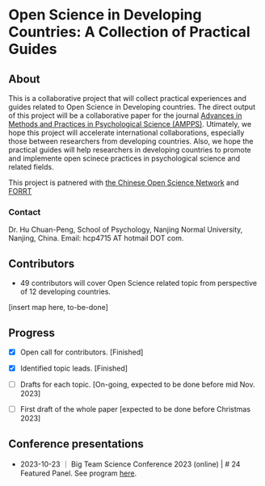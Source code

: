 # Open Science in Developing Countries: A Collection of Practical Guides

## About
This is a collaborative project that will collect practical experiences and guides related to Open Science in Developing countries. The direct output of this project will be a collaborative paper for the journal [Advances in Methods and Practices in Psychological Science (AMPPS)](https://www.psychologicalscience.org/publications/ampps). Utimately, we hope this project will accelerate international collaborations, especially those between researchers from developing countries. Also, we hope the practical guides will help researchers in developing countries to promote and implemente open scinece practices in psychological science and related fields. 

This project is patnered with [the Chinese Open Science Network](https://open-sci.cn/) and [FORRT](https://forrt.org/)

### Contact
Dr. Hu Chuan-Peng, School of Psychology, Nanjing Normal University, Nanjing, China. Email: hcp4715 AT hotmail DOT com.

## Contributors

- 49 contributors will cover Open Science related topic from perspective of 12 developing countries.

[insert map here, to-be-done]


## Progress

- [x] Open call for contributors. [Finished]

- [x] Identified topic leads. [Finished]

- [ ] Drafts for each topic. [On-going, expected to be done before mid Nov. 2023]

- [ ] First draft of the whole paper [expected to be done before Christmas 2023]

## Conference presentations
- 2023-10-23 ｜ Big Team Science Conference 2023 (online) | # 24 Featured Panel. See program [here](https://bigteamscienceconference.github.io/program/).